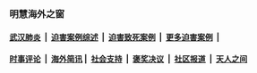
### 明慧海外之窗

####  [武汉肺炎](indexes/365.md?t=02121200) &nbsp;|&nbsp;  [迫害案例综述](indexes/328.md?t=02121200) &nbsp;|&nbsp; [迫害致死案例](indexes/277.md?t=02121200)  &nbsp;|&nbsp; [更多迫害案例](indexes/81.md?t=02121200)  &nbsp;|&nbsp; 
####  [时事评论](indexes/19.md?t=02121200) &nbsp;|&nbsp; [海外简讯](indexes/245.md?t=02121200)&nbsp;|&nbsp;  [社会支持](indexes/140.md?t=02121200) &nbsp;|&nbsp; [褒奖决议](indexes/282.md?t=02121200) &nbsp;|&nbsp; [社区报道](indexes/91.md?t=02121200)  &nbsp;|&nbsp; [天人之间](indexes/78.md?t=02121200) 

